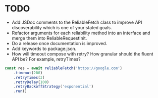 # TODO

-   Add JSDoc comments to the ReliableFetch class to improve API discoverability which is one of your stated goals.
-   Refactor arguments for each reliability method into an interface and merge them into ReliableRequestInit.
-   Do a release once documentation is improved.
-   Add keywords to package.json.
-   How will timeout compose with retry? How granular should the fluent API be? For example, retryTimes?

```ts
const res = await reliableFetch('https://google.com')
    .timeout(200)
    .retryTimes(3)
    .retryDelay(100)
    .retryBackoffStrategy('exponential')
    .run()
```
